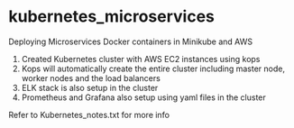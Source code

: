 # kubernetes_microservices
Deploying Microservices Docker containers in Minikube and AWS

1. Created Kubernetes cluster with AWS EC2 instances using kops
2. Kops will automatically create the entire cluster including master node, worker nodes and the load balancers
3. ELK stack is also setup in the cluster
4. Prometheus and Grafana also setup using yaml files in the cluster


Refer to Kubernetes_notes.txt for more info
